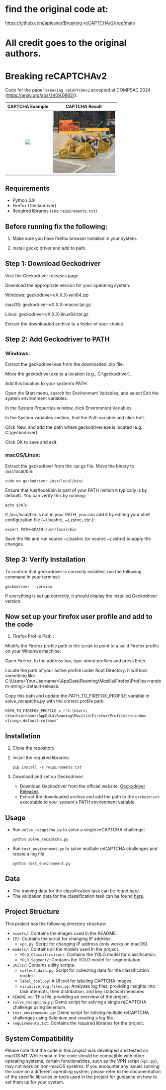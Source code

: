# find the original code at: 
https://github.com/aplesner/Breaking-reCAPTCHAv2/tree/main

# All credit goes to the original authors.

# Breaking reCAPTCHAv2
Code for the paper `Breaking reCAPTCHAv2` accepted at COMPSAC 2024 (https://arxiv.org/abs/2409.08831).


| CAPTCHA Example | CAPTCHA Result |
|:---:|:---:|
| <img src="assets/type2_example.gif" width="200" /> | <img src="assets/type2_example_result.png" width="200" /> |

## Requirements
- Python 3.9
- Firefox (Geckodriver)
- Required libraries (see `requirements.txt`)


## Before running fix the following: 
1. Make sure you have firefox browser installed in your system. 

2. Install gecko driver and add to path.

## Step 1: Download Geckodriver
Visit the Geckodriver releases page.

Download the appropriate version for your operating system:

Windows: geckodriver-vX.X.X-win64.zip

macOS: geckodriver-vX.X.X-macos.tar.gz

Linux: geckodriver-vX.X.X-linux64.tar.gz

Extract the downloaded archive to a folder of your choice.

## Step 2: Add Geckodriver to PATH
### Windows:
Extract the geckodriver.exe from the downloaded .zip file.

Move the geckodriver.exe to a location (e.g., C:\geckodriver\).

Add this location to your system’s PATH:

Open the Start menu, search for Environment Variables, and select Edit the system environment variables.

In the System Properties window, click Environment Variables.

In the System variables section, find the Path variable and click Edit.

Click New, and add the path where geckodriver.exe is located (e.g., C:\geckodriver\).

Click OK to save and exit.

### macOS/Linux:
Extract the geckodriver from the .tar.gz file.
Move the binary to /usr/local/bin:

```
sudo mv geckodriver /usr/local/bin/
```
Ensure that /usr/local/bin is part of your PATH (which it typically is by default). You can verify this by running:
```
echo $PATH
```
If /usr/local/bin is not in your PATH, you can add it by editing your shell configuration file (~/.bashrc, ~/.zshrc, etc.):
```
export PATH=$PATH:/usr/local/bin
```
Save the file and run source ~/.bashrc (or source ~/.zshrc) to apply the changes.

## Step 3: Verify Installation
To confirm that geckodriver is correctly installed, run the following command in your terminal:
```
geckodriver --version
```
If everything is set up correctly, it should display the installed Geckodriver version.


## Now set up your firefox user profile and add to the code 


1. Firefox Profile Path :

Modify the Firefox profile path in the script to point to a valid Firefox profile on your Windows machine:

Open Firefox.
In the address bar, type about:profiles and press Enter.

Locate the path of your active profile under Root Directory. It will look something like 
C:\Users\<YourUsername>\AppData\Roaming\Mozilla\Firefox\Profiles\<random-string>.default-release.

Copy this path and update the PATH_TO_FIREFOX_PROFILE variable in solve_recaptcha.py with the correct profile path.

```
PATH_TO_FIREFOX_PROFILE = r"C:\Users\<YourUsername>\AppData\Roaming\Mozilla\Firefox\Profiles\<random-string>.default-release"
```


## Installation
1. Clone the repository

2. Install the required libraries:
   ```
   pip install -r requirements.txt
   ```

3. Download and set up Geckodriver:
   - Download Geckodriver from the official website: [Geckodriver Releases](https://github.com/mozilla/geckodriver/releases)
   - Extract the downloaded archive and add the path to the `geckodriver` executable to your system's PATH environment variable.

## Usage
- Run `solve_recaptcha.py` to solve a single reCAPTCHA challenge:
  ```
  python solve_recaptcha.py
  ```

- Run `test_environment.py` to solve multiple reCAPTCHA challenges and create a log file:
  ```
  python test_environment.py
  ```

## Data
- The training data for the classification task can be found [here](https://drive.google.com/drive/folders/19kET6PFXHaHZqzr9DU_ZsgX-n13Ef4sj?usp=sharing).
- The validation data for the classification task can be found [here](https://drive.google.com/drive/folders/19kG2NQls2iH1sUq0js0MOArBiJiOmVGM?usp=sharing).

## Project Structure
This project has the following directory structure:

- `assets/`: Contains the images used in the README.
- `IP/`: Contains the script for changing IP address.
  - `vpn.py`: Script for changing IP address (only works on macOS).
- `models/`: Contains all the models used in the project.
  - `YOLO_Classification/`: Contains the YOLO model for classification.
  - `YOLO_Segment/`: Contains the YOLO model for segmentation.
- `utils/`: Contains utility scripts.
  - `collect_data.py`: Script for collecting data for the classification model.
  - `label_tool.py`: A UI tool for labeling CAPTCHA images.
  - `visualize_log_files.py`: Analyzes log files, providing insights into task attempts, their distribution, and key statistical measures.
- `README.md`: This file, providing an overview of the project.
- `solve_recaptcha.py`: Demo script for solving a single reCAPTCHA challenge using Selenium.
- `test_environment.py`: Demo script for solving multiple reCAPTCHA challenges using Selenium and creating a log file.
- `requirements.txt`: Contains the required libraries for the project.

## System Compatibility
Please note that the code in this project was developed and tested on macOS M1. While most of the code should be compatible with other operating systems, certain functionalities, such as the VPN script (`vpn.py`), may not work on non-macOS systems. If you encounter any issues running the code on a different operating system, please refer to the documentation of the specific libraries or tools used in the project for guidance on how to set them up for your system.

